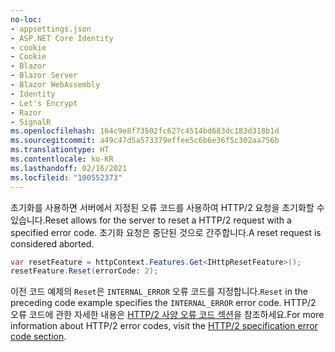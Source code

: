 ```yaml
---
no-loc:
- appsettings.json
- ASP.NET Core Identity
- cookie
- Cookie
- Blazor
- Blazor Server
- Blazor WebAssembly
- Identity
- Let's Encrypt
- Razor
- SignalR
ms.openlocfilehash: 164c9e8f73502fc627c4514bd683dc183d318b1d
ms.sourcegitcommit: a49c47d5a573379effee5c6b6e36f5c302aa756b
ms.translationtype: HT
ms.contentlocale: ko-KR
ms.lasthandoff: 02/16/2021
ms.locfileid: "100552373"
---
```

<span data-ttu-id="3a49f-101">초기화를 사용하면 서버에서 지정된 오류 코드를 사용하여 HTTP/2 요청을 초기화할 수 있습니다.</span><span class="sxs-lookup"><span data-stu-id="3a49f-101">Reset allows for the server to reset a HTTP/2 request with a specified error code.</span></span> <span data-ttu-id="3a49f-102">초기화 요청은 중단된 것으로 간주합니다.</span><span class="sxs-lookup"><span data-stu-id="3a49f-102">A reset request is considered aborted.</span></span>

```csharp
var resetFeature = httpContext.Features.Get<IHttpResetFeature>();
resetFeature.Reset(errorCode: 2);
```

<span data-ttu-id="3a49f-103">이전 코드 예제의 `Reset`은 `INTERNAL_ERROR` 오류 코드를 지정합니다.</span><span class="sxs-lookup"><span data-stu-id="3a49f-103">`Reset` in the preceding code example specifies the `INTERNAL_ERROR` error code.</span></span> <span data-ttu-id="3a49f-104">HTTP/2 오류 코드에 관한 자세한 내용은 [HTTP/2 사양 오류 코드 섹션](https://tools.ietf.org/html/rfc7540#page-50)을 참조하세요.</span><span class="sxs-lookup"><span data-stu-id="3a49f-104">For more information about HTTP/2 error codes, visit the [HTTP/2 specification error code section](https://tools.ietf.org/html/rfc7540#page-50).</span></span>